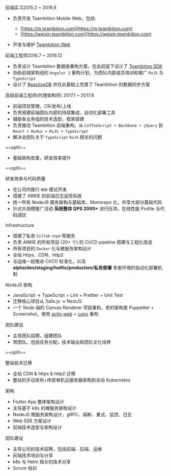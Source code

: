 <block class="experience-block">
  <p><span class="experience-sub-title">前端实习</span><span class="experience-sub-time">2015.2 ~ 2016.6</span></p>
</block>

- 负责开发 Teambition Mobile Web，包括:
  - [https://m.teambition.com](https://m.teambition.com)
  - [https://weixin.teambition.com](https://weixin.teambition.com)

- 开发与维护 [Teambition Web](https://www.teambition.com/projects)

<block class="experience-block">
  <p><span class="experience-sub-title">前端工程师</span><span class="experience-sub-time">2016.7 ~ 2016.12</span></p>
</block>

- 负责设计 Teambition 数据层重构方案，在此前提下设计了 [Teambition SDK](https://github.com/teambition/teambition-sdk)
- 协助前端架构组的 `Angular 2` 重构计划，为团队内部成员培训和推广 `RxJS` 与 `TypeScript`
- 设计了 [ReactiveDB](https://github.com/reactivedb/core) 并在此基础上完善了 Teambition 的数据同步方案

<block class="experience-block">
  <p>
    <span class="experience-sub-title">
      高级前端工程师(代理架构师)
    </span>
    <span class="experience-sub-time">
      2017.1 ~ 2017.6
    </span>
  </p>
</block>

- 前端项目管理，CR/发布/上线
- 负责搭建前端团队内部的持续集成，自动化部署工具
- 辅助各业务组的技术选型，框架搭建
- 负责推动 Teambition 前端重构，从 `CoffeeScript + Backbone + jQuery` 到 `React + Redux + RxJS + TypeScript`
- 解决全团队关于 `TypeScript` `RxJS` 相关的问题

==split==

- 基础架构改善，研发效率提升

==split==

<block class="experience-block">
  <p><span class="experience-sub-title">研发效率与代码质量</span></p>
</block>

- 在公司内推行 `BDD` 模式开发
- 搭建了 ARKIE 的前端日志监控系统
- 统一所有 NodeJS 服务架构与基础库，Monorepo 化，共享大部分基础代码
- 针对大规模推广活动 **系统整体 QPS 2000+** 进行压测，在线性能 Profile 与代码调优

<block class="experience-block">
  <p><span class="experience-sub-title">Infrastructure</span></p>
</block>

- 搭建了私有 `Gitlab` `cnpm` 等服务
- 负责 ARKIE 的所有项目 (20+ 个) 的 CI/CD pipeline 搭建与工程化改造
- 所有项目的 `Docker` 化与微服务架构设计
- 全站 https、CDN、http2
- 与运维一起推进 CI/CD 标准化，以及 **alpha/dev/staging/hotfix/production/私有部署** 多套环境的自动化部署机制

<block class="experience-block">
  <p><span class="experience-sub-title">NodeJS 架构</span></p>
</block>

- JavaScript -> TypeScript + Lint + Prettier + Unit Test
- 迁移核心项目从 Sails.js -> NestJS
- 一个 Node 端的 Canvas Renderer 项目重构，老的架构是 Puppetter + Screenshot，使用 [actix-web](https://github.com/actix/actix-web) + [cairo](https://github.com/gtk-rs/cairo) 重构

<block class="experience-block">
  <p><span class="experience-sub-title">团队建设</span></p>
</block>

- 主导团队招聘，组建团队
- 带团队。包括任务分配，技术输出和团队文化培养

==split==

<block class="experience-block">
  <p><span class="experience-sub-title">整站技术迁移</span></p>
</block>

- 全站 CDN & https & http2 迁移
- 整站的手动发布+传统单机云服务器架构到全站 Kubernetes

<block class="experience-block">
  <p><span class="experience-sub-title">架构</span></p>
</block>

- Flutter App 整体架构设计
- 主导基于 k8s 的微服务架构设计
- NodeJS 微服务架构设计，gRPC、熔断、重试、监控、日志
- Web SSR 方案设计
- 前端技术选型与架构设计

<block class="experience-block">
  <p><span class="experience-sub-title">团队建设</span></p>
</block>

- 主导公司的技术招聘，包括前端、后端、运维
- 前端技术培训与分享
- k8s 与 Helm 相关的技术分享
- Scrum 培训